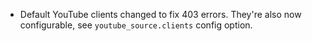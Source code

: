 - Default YouTube clients changed to fix 403 errors. They're also now configurable, see `youtube_source.clients` config option.